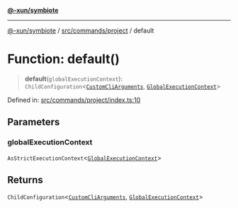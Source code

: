 [**@-xun/symbiote**](../../../../README.md)

***

[@-xun/symbiote](../../../../README.md) / [src/commands/project](../README.md) / default

# Function: default()

> **default**(`globalExecutionContext`): `ChildConfiguration`\<[`CustomCliArguments`](../info/type-aliases/CustomCliArguments.md), [`GlobalExecutionContext`](../../../configure/type-aliases/GlobalExecutionContext.md)\>

Defined in: [src/commands/project/index.ts:10](https://github.com/Xunnamius/symbiote/blob/5258a5e58c9282dd65c5ac4b37e65d4dd5e8274f/src/commands/project/index.ts#L10)

## Parameters

### globalExecutionContext

`AsStrictExecutionContext`\<[`GlobalExecutionContext`](../../../configure/type-aliases/GlobalExecutionContext.md)\>

## Returns

`ChildConfiguration`\<[`CustomCliArguments`](../info/type-aliases/CustomCliArguments.md), [`GlobalExecutionContext`](../../../configure/type-aliases/GlobalExecutionContext.md)\>
